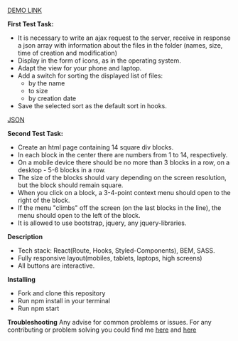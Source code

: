 [DEMO LINK](https://KirillLutsenko.github.io/Desktop/)

**First Test Task:** 

- It is necessary to write an ajax request to the server, receive in response a json array with information about the files in the folder (names, size, time of creation and modification)
- Display in the form of icons, as in the operating system.
- Adapt the view for your phone and laptop.
- Add a switch for sorting the displayed list of files:
  - by the name
  - to size
  - by creation date
- Save the selected sort as the default sort in hooks.

[JSON](http://fs.mh.net.ua/ajax/lsjson.php?dir=global/video&idu=1)

**Second Test Task:** 

- Create an html page containing 14 square div blocks.
- In each block in the center there are numbers from 1 to 14, respectively.
- On a mobile device there should be no more than 3 blocks in a row, on a desktop - 5-6 blocks in a row.
- The size of the blocks should vary depending on the screen resolution, but the block should remain square.
- When you click on a block, a 3-4-point context menu should open to the right of the block.
- If the menu "climbs" off the screen (on the last blocks in the line), the menu should open to the left of the block.
- It is allowed to use bootstrap, jquery, any jquery-libraries.

**Description**
- Tech stack: React(Route, Hooks, Styled-Components), BEM, SASS.
- Fully responsive layout(mobiles, tablets, laptops, high screens)
- All buttons are interactive.

**Installing**
- Fork and clone this repository
- Run npm install in your terminal
- Run npm start

**Troubleshooting**
Any advise for common problems or issues. For any contributing or problem solving you could find me [here](https://www.linkedin.com/in/kirill-lutsenko-1ab7621bb/) and [here](https://join.skype.com/invite/pmxOlX8nMhpq)
